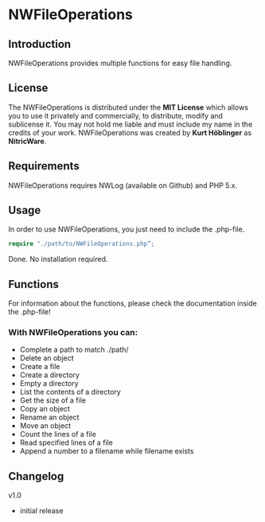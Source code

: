 # NWFileOperations
## Introduction
NWFileOperations provides multiple functions for easy file handling.
## License
The NWFileOperations is distributed under the **MIT License** which allows you to use it privately and commercially, to distribute, modify and sublicense it. You may not hold me liable and must include my name in the credits of your work.
NWFileOperations was created by **Kurt Höblinger** as **NitricWare**.
## Requirements
NWFileOperations requires NWLog (available on Github) and PHP 5.x.
## Usage
In order to use NWFileOperations, you just need to include the .php-file.
```php
require "./path/to/NWFileOperations.php“;
```
Done. No installation required.
## Functions
For information about the functions, please check the documentation inside the .php-file!
### With NWFileOperations you can:
* Complete a path to match ./path/
* Delete an object
* Create a file
* Create a directory
* Empty a directory
* List the contents of a directory
* Get the size of a file
* Copy an object
* Rename an object
* Move an object
* Count the lines of a file
* Read specified lines of a file
* Append a number to a filename while filename exists

## Changelog
v1.0
- initial release